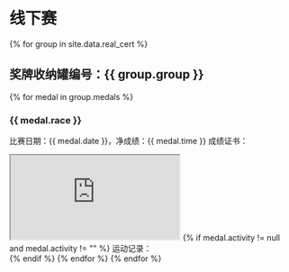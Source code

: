 # 线下赛

{% for group in site.data.real_cert %}
## 奖牌收纳罐编号：{{ group.group }}
{% for medal in group.medals %}
### {{ medal.race }}
比赛日期：{{ medal.date }}，净成绩：{{ medal.time }}
成绩证书：
<iframe src="https://m.mararun.com/html/certificate.html?id={{ medal.cert }}"></iframe>
{% if medal.activity != null and medal.activity != "" %}
运动记录：
<div class="strava-embed-placeholder" data-embed-type="activity" data-embed-id="{{ medal.activity }}" data-style="standard"></div><script src="https://strava-embeds.com/embed.js"></script>
{% endif %}
{% endfor %}
{% endfor %}
